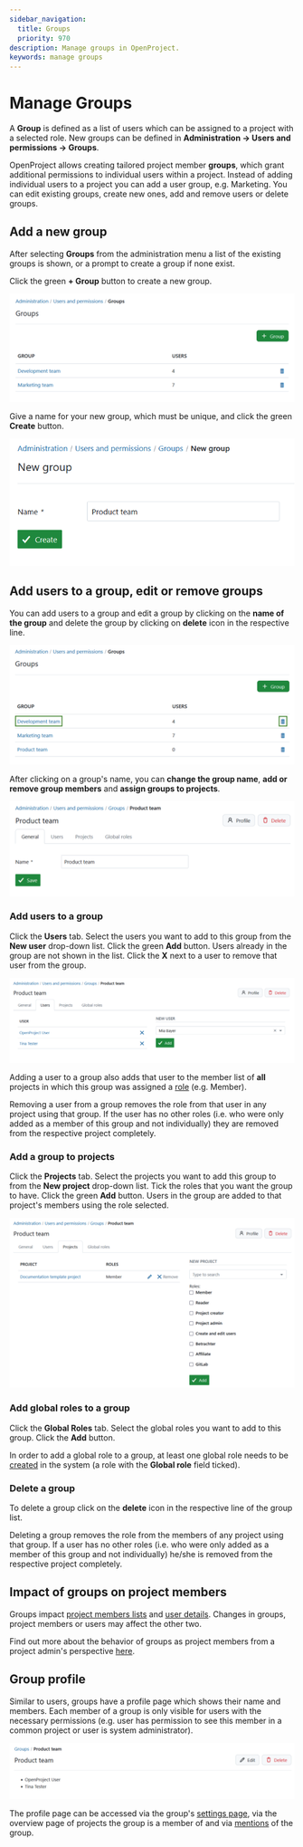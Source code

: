 ```yaml
---
sidebar_navigation:
  title: Groups
  priority: 970
description: Manage groups in OpenProject.
keywords: manage groups
---
```


# Manage Groups

<div class="glossary">

A **Group** is defined as a list of users which can be assigned to a project with a selected role. New groups can be defined in **Administration -> Users and permissions -> Groups**.

</div>

OpenProject allows creating tailored project member **groups**, which  grant additional permissions to individual users within a project. Instead of adding individual users to a project you can add a user group, e.g. Marketing. You can edit existing groups, create new ones, add and remove users or delete groups.

## Add a new group

After selecting **Groups** from the administration menu a list of the existing groups is shown, or a prompt to create a group if none exist.

Click the green **+ Group** button to create a new group.

![create groups in OpenProject administration](openproject_system_guide_groups.png)

Give a name for your new group, which must be unique, and click the green **Create** button.

![new group](openproject_system_guide_new_group.png)

## Add users to a group, edit or remove groups

You can add users to a group and edit a group by clicking on the **name of the group** and  delete the group by clicking on **delete** icon in the respective line.

![Edit or delete groups in OpenProject administration](openproject_system_guide_edit_delete_groups.png)

After clicking on a group's name, you can **change the group name**, **add or remove group members** and **assign groups to projects**.

![Edit groups in OpenProject administration](openproject_system_guide_edit_new_group.png)

### Add users to a group

Click the **Users** tab. Select the users you want to add to this group from the **New user** drop-down list. Click the green **Add** button. Users already in the group are not shown in the list. Click the **X** next to a user to remove that user from the group.

![Add new members to a group in OpenProject administration](openproject_system_guide_edit_new_group_add_members.png)

Adding a user to a group also adds that user to the member list of **all** projects in which this group was assigned a [role](../roles-permissions) (e.g. Member).

Removing a user from a group removes the role from that user in any project using that group. If the user has no other roles (i.e. who were only added as a member of this group and not individually) they are removed from the respective project completely.

### Add a group to projects

Click the **Projects** tab. Select the projects you want to add this group to from the **New project** drop-down list. Tick the roles that you want the group to have. Click the green **Add** button. Users in the group are added to that project's members using the role selected.

![Add a group to a project in OpenProject administration](openproject_system_guide_edit_new_group_add_projects.png)

### Add global roles to a group

Click the **Global Roles** tab. Select the global roles you want to add to this group. Click the **Add** button.

In order to add a global role to a group, at least one global role needs to be [created](../roles-permissions) in the system (a role with the **Global role** field ticked).

### Delete a group

To delete a group click on the **delete** icon in the respective line of the group list.

Deleting a group removes the role from the members of any project using that group. If a user has no other roles (i.e. who were only added as a member of this group and not individually) he/she is removed from the respective project completely.

## Impact of groups on project members

Groups impact [project members lists](../../../getting-started/invite-members) and [user details](../users). Changes in groups, project members or users may affect the other two.

Find out more about the behavior of groups as project members from a project admin's perspective [here](../../../getting-started/invite-members/#behavior-of-groups-as-project-members).

## Group profile

Similar to users, groups have a profile page which shows their name and members. Each member of a group is only visible for users with the necessary permissions (e.g. user has permission to see this member in a common project or user is system administrator).

![Group profile page in OpenProject administration](openproject_system_guide_edit_group_profile.png)

The profile page can be accessed via the group's [settings page](#add-users-to-a-group-edit-or-remove-groups), via the overview page of projects the group is a member of and via [mentions](../../../user-guide/work-packages/edit-work-package/#-notification-mention) of the group.
